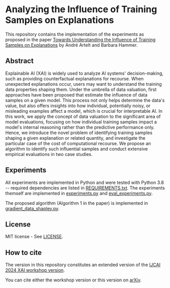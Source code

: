 # Analyzing the Influence of Training Samples on Explanations
This repository contains the implementation of the experiments as proposed in the paper [Towards Understanding the Influence of Training Samples on Explanations](paper.pdf) by André Artelt and Barbara Hammer.

## Abstract

Explainable AI (XAI) is widely used to analyze AI systems' decision-making, such as providing counterfactual explanations for recourse. When unexpected explanations occur, users may want to understand the training data properties shaping them.
Under the umbrella of data valuation, first approaches have been proposed that estimate the influence of data samples on a given model. This process not only helps determine the data's value, 
but also offers insights into how individual, potentially noisy, or misleading examples affect a model, which is crucial for interpretable AI. In this work, we apply the concept of data valuation to the significant area of model evaluations, focusing on how individual training samples impact a model's internal reasoning rather than the predictive performance only.
Hence, we introduce the novel problem of identifying training samples shaping a given explanation or related quantity, and investigate the particular case of the cost of computational recourse. We propose an algorithm to identify such influential samples and conduct extensive empirical evaluations in two case studies.

## Experiments

All experiments are implemented in Python and were tested with Python 3.8 -- required dependencies are listed in [REQUIREMENTS.txt](REQUIREMENTS.txt).
The experiments themself are implemented in [experiments.py](experiments.py) and [eval_experiments.py](eval_experiments.py).

The proposed algorithm (Algorithm 1 in the paper) is implemented in [gradient_data_shapley.py](gradient_data_shapley.py).

## License

MIT license - See [LICENSE](LICENSE).

## How to cite

The version in this repository constitutes an extended version of the [IJCAI 2024 XAI workshop version](https://drive.google.com/file/d/1qafiVLvNXPTql9rawyqYJEfGdBFbDQa-/view?usp=sharing).

You can cite either the workshop version or this version on [arXiv](https://arxiv.org/abs/2406.03012).
